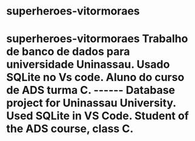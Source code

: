 # superheroes-vitormoraes
# superheroes-vitormoraes Trabalho de banco de dados para universidade Uninassau. Usado SQLite no Vs code. Aluno do curso de ADS turma C. ------ Database project for Uninassau University. Used SQLite in VS Code. Student of the ADS course, class C.
